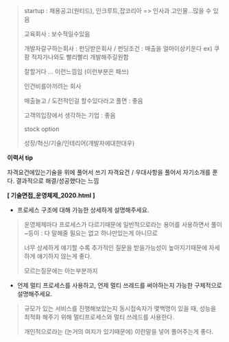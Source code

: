 > startup : 채용공고(원티드), 인크루트,잡코리아 => 인사과 고인물...많을 수 있음
>
> 교육회사 : 보수적일수있음
>
> 개발자갈구하는회사 : 펀딩받은회사 / 펀딩조건 : 매출을 얼마이상키운다
> ex) 쿠팡
> 적자가나와도 빨리빨리 개발해주길원함
>
> 잘할거다 ... 이런느낌임 (이런부분은 패쓰)
>
> 인건비를아끼려는 회사 
>
> 매출늘고 / 도전적인걸 할수있다라고 풀면 : 좋음
>
> 고객의입장에서 생각하는 기업 : 좋음
>
> stock option
>
> 성장/혁신/기술/인테리어(개발자에대한대우)

**이력서 tip**

자격요건에있는기술을 위에 풀어서 쓰기
자격요건 / 우대사항을 풀어서 자기소개를 푼다.
결과적으로 해결/성공했다는 느낌



**[ 기술면접_운영체제_2020.html ]**

- 프로세스 구조에 대해 가능한 상세하게 설명해주세요.

> 운영체제마다 프로세스가 다르기때문에 일반적으로라는 용어를 사용하면서 풀이
> ~등이 : 다 말해줄 필요는 없고 하나만있는게 아니므로 
>
> 너무 상세하게 얘기할 수록 추가적인 질문을 받을가능성이 높아지기때문에
> 자세하게 얘기하지 않는게 좋다.
>
> 모르는질문에는 아는부분까지

- 언제 멀티 프로세스를 사용하고, 언제 멀티 쓰레드를 써야하는지 가능한 구체적으로 설명해주세요.

>규모가 있는 서비스를 진행해보았는지
>동시접속자가 몇백명이 있을 때,
>성능을 최적화 해주기 위해 멀티프로세스와 멀티 쓰레드를 사용한다.
>
>개인적으로라는 (논거의 여지가 있기때문에) 이란말을 넣어 풀어주는게 좋다.